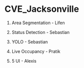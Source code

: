# CVE_Jacksonville


1) Area Segmentation - Lifen



2) Status Detection - Sebastian



3) YOLO - Sebastian


4) Live Occupancy - Pratik


5) 5 UI - Alexis

